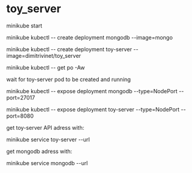 # toy_server

minikube start

minikube kubectl -- create deployment mongodb --image=mongo

minikube kubectl -- create deployment toy-server --image=dimitrivinet/toy_server

minikube kubectl -- get po -Aw 

wait for toy-server pod to be created and running

minikube kubectl -- expose deployment mongodb --type=NodePort --port=27017

minikube kubectl -- expose deployment toy-server --type=NodePort --port=8080

get toy-server API adress with: 

minikube service toy-server --url

get mongodb adress with: 

minikube service mongodb --url